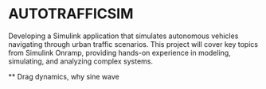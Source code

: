 # AUTOTRAFFICSIM
Developing a Simulink application that simulates autonomous vehicles navigating through urban traffic scenarios. This project will cover key topics from Simulink Onramp, providing hands-on experience in modeling, simulating, and analyzing complex systems.

** Drag dynamics, why sine wave
